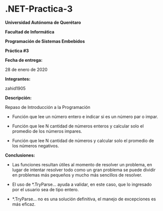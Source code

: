 # .NET-Practica-3
**Universidad Autónoma de Querétaro**

**Facultad de Informática**

**Programación de Sistemas Embebidos**

**Práctica #3**

**Fecha de entrega:**

28 de enero de 2020

**Integrantes:**

zahid1905

**Descripción:**

Repaso de Introducción a la Programación

- Función que lee un número entero e indicar si es un número par o impar.

- Función que lee N cantidad de números enteros y calcular solo el promedio de los números impares.

- Función que lee N cantidad de números y calcular solo el promedio de los números negativos.

**Conclusiones:**

- Las funciones resultan útiles al momento de resolver un problema, en lugar de intentar resolver todo como un gran problema se puede dividir en problemas más pequeños y mucho más sencillos de resolver.

- El uso de \*.TryParse… ayuda a validar, en este caso, que lo ingresado por el usuario sea de tipo entero.

- \*.TryParse… no es una solución definitiva, el manejo de excepciones es más eficaz.
